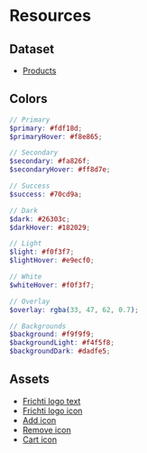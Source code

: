 # Resources

## Dataset
- [Products](https://api.myjson.com/bins/nn7lt)

## Colors
```scss
// Primary
$primary: #fdf18d;
$primaryHover: #f8e865;

// Secondary
$secondary: #fa826f;
$secondaryHover: #ff8d7e;

// Success
$success: #70cd9a;

// Dark
$dark: #26303c;
$darkHover: #182029;

// Light
$light: #f0f3f7;
$lightHover: #e9ecf0;

// White
$whiteHover: #f0f3f7;

// Overlay
$overlay: rgba(33, 47, 62, 0.7);

// Backgrounds
$background: #f9f9f9;
$backgroundLight: #f4f5f8;
$backgroundDark: #dadfe5;
```

## Assets
- [Frichti logo text](./../src/assets/images/frichti.svg)
- [Frichti logo icon](./../src/assets/images/logo.svg)
- [Add icon](./../src/assets/images/plus.svg)
- [Remove icon](./../src/assets/images/minus.svg)
- [Cart icon](./../src/assets/images/cart.svg)
